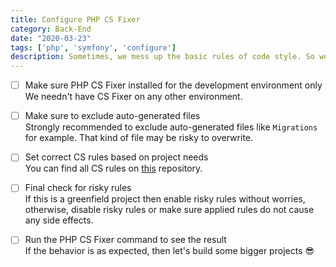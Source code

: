 ```yaml
---
title: Configure PHP CS Fixer
category: Back-End
date: "2020-03-23"
tags: ['php', 'symfony', 'configure']
description: Sometimes, we mess up the basic rules of code style. So we need a friend to cover our back! With PHP we are using PHP CS Fixer by to configure it we follow the steps below.
---
```


- [ ] Make sure PHP CS Fixer installed for the development environment only  
We needn't have CS Fixer on any other environment.

- [ ] Make sure to exclude auto-generated files  
Strongly recommended to exclude auto-generated files like `Migrations` for example. That kind of file may be risky to overwrite.

- [ ] Set correct CS rules based on project needs  
You can find all CS rules on [this](https://mlocati.github.io/php-cs-fixer-configurator) repository.

- [ ] Final check for risky rules  
If this is a greenfield project then enable risky rules without worries, otherwise, disable risky rules or make sure applied rules do not cause any side effects.

- [ ] Run the PHP CS Fixer command to see the result  
If the behavior is as expected, then let's build some bigger projects 😎
